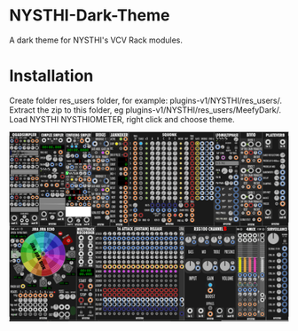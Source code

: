 # NYSTHI-Dark-Theme
A dark theme for NYSTHI's VCV Rack modules. 

# Installation
Create folder res_users folder, for example: plugins-v1/NYSTHI/res_users/. 
Extract the zip to this folder, eg plugins-v1/NYSTHI/res_users/MeefyDark/.
Load NYSTHI NYSTHIOMETER, right click and choose theme. 

![Screenshot](https://raw.githubusercontent.com/spectromas/NYSTHI-Dark-Theme/master/nysthi_dark.png)
